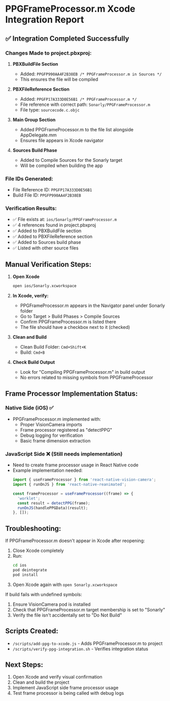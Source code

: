# PPGFrameProcessor.m Xcode Integration Report

## ✅ Integration Completed Successfully

### Changes Made to project.pbxproj:

1. **PBXBuildFile Section**
   - Added: `PPGFP990AA4F2B38EB /* PPGFrameProcessor.m in Sources */`
   - This ensures the file will be compiled

2. **PBXFileReference Section**
   - Added: `PPGFP17A333D0E56B1 /* PPGFrameProcessor.m */`
   - File reference with correct path: `Sonarly/PPGFrameProcessor.m`
   - File type: `sourcecode.c.objc`

3. **Main Group Section**
   - Added PPGFrameProcessor.m to the file list alongside AppDelegate.mm
   - Ensures file appears in Xcode navigator

4. **Sources Build Phase**
   - Added to Compile Sources for the Sonarly target
   - Will be compiled when building the app

### File IDs Generated:
- File Reference ID: `PPGFP17A333D0E56B1`
- Build File ID: `PPGFP990AA4F2B38EB`

### Verification Results:
- ✅ File exists at: `ios/Sonarly/PPGFrameProcessor.m`
- ✅ 4 references found in project.pbxproj
- ✅ Added to PBXBuildFile section
- ✅ Added to PBXFileReference section
- ✅ Added to Sources build phase
- ✅ Listed with other source files

## Manual Verification Steps:

1. **Open Xcode**
   ```bash
   open ios/Sonarly.xcworkspace
   ```

2. **In Xcode, verify:**
   - PPGFrameProcessor.m appears in the Navigator panel under Sonarly folder
   - Go to Target > Build Phases > Compile Sources
   - Confirm PPGFrameProcessor.m is listed there
   - The file should have a checkbox next to it (checked)

3. **Clean and Build**
   - Clean Build Folder: `Cmd+Shift+K`
   - Build: `Cmd+B`

4. **Check Build Output**
   - Look for "Compiling PPGFrameProcessor.m" in build output
   - No errors related to missing symbols from PPGFrameProcessor

## Frame Processor Implementation Status:

### Native Side (iOS) ✅
- PPGFrameProcessor.m implemented with:
  - Proper VisionCamera imports
  - Frame processor registered as "detectPPG"
  - Debug logging for verification
  - Basic frame dimension extraction

### JavaScript Side ❌ (Still needs implementation)
- Need to create frame processor usage in React Native code
- Example implementation needed:
  ```javascript
  import { useFrameProcessor } from 'react-native-vision-camera';
  import { runOnJS } from 'react-native-reanimated';
  
  const frameProcessor = useFrameProcessor((frame) => {
    'worklet';
    const result = detectPPG(frame);
    runOnJS(handlePPGData)(result);
  }, []);
  ```

## Troubleshooting:

If PPGFrameProcessor.m doesn't appear in Xcode after reopening:
1. Close Xcode completely
2. Run:
   ```bash
   cd ios
   pod deintegrate
   pod install
   ```
3. Open Xcode again with `open Sonarly.xcworkspace`

If build fails with undefined symbols:
1. Ensure VisionCamera pod is installed
2. Check that PPGFrameProcessor.m target membership is set to "Sonarly"
3. Verify the file isn't accidentally set to "Do Not Build"

## Scripts Created:
- `/scripts/add-ppg-to-xcode.js` - Adds PPGFrameProcessor.m to project
- `/scripts/verify-ppg-integration.sh` - Verifies integration status

## Next Steps:
1. Open Xcode and verify visual confirmation
2. Clean and build the project
3. Implement JavaScript side frame processor usage
4. Test frame processor is being called with debug logs